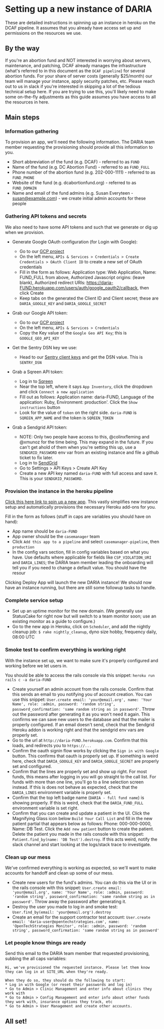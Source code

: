# Setting up a new instance of DARIA

These are detailed instructions in spinning up an instance in heroku on the DCAF pipeline. It assumes that you already have access set up and permissions on the resources we use.

## By the way

If you're an abortion fund and NOT interested in worrying about servers, maintenance, and patching, DCAF already manages the infrastructure (what's referred to in this document as the `DCAF pipeline`) for several abortion funds. For your share of server costs (generally $25/month) our team will manage your instance, apply security patches, etc. Please reach out to us in slack if you're interested in skipping a lot of the tedious technical setup here. If you are trying to use this, you'll likely need to make some on-the-fly adjustments as this guide assumes you have access to all the resources in here.

## Main steps

### Information gathering

To provision an app, we'll need the following information. The DARIA team member requesting the provisioning should provide all this information to you.

* Short abbreviation of the fund (e.g. DCAF) - referred to as `FUND`
* Name of the fund (e.g. DC Abortion Fund) - referred to as `FUND_FULL`
* Phone number of the abortion fund (e.g. 202-000-1111) - referred to as `FUND_PHONE`
* Website of the fund (e.g. dcabortionfund.org) - referred to as `FUND_DOMAIN`
* Name and email of the fund admins (e.g. Susan Everyteen - susan@example.com) - we create initial admin accounts for these people

### Gathering API tokens and secrets

We also need to have some API tokens and such that we generate or dig up when we provision.

* Generate Google OAuth configuration (for Login with Google):
  * Go to our [GCP project](https://console.cloud.google.com/home/dashboard?project=dcaf-single-sign-on-production)
  * On the left menu, `APIs & Services > Credentials > Create Credentials > OAuth Client ID` to create a new set of OAuth credentials
  * Fill in the form as follows: Application type: Web Application, Name: FUND_FULL from above, Authorized Javascript origins: (leave blank), Authorized redirect URIs: https://daria-FUND.herokuapp.com/users/auth/google_oauth2/callback, then click Create
  * Keep tabs on the generated the Client ID and Client secret; these are `DARIA_GOOGLE_KEY` and `DARIA_GOOGLE_SECRET`

* Grab our Google API token:
  * Go to our [GCP project](https://console.cloud.google.com/home/dashboard?project=dcaf-single-sign-on-production)
  * On the left menu, `APIs & Services > Credentials`
  * Copy the Key value of the `Google Geo API Key`; this is `GOOGLE_GEO_API_KEY`

* Get the Sentry DSN key we use:
  * Head to our [Sentry client keys](https://sentry.io/settings/dcaf-engineering/projects/daria/keys) and get the DSN value. This is `SENTRY_DSN`

* Grab a Sqreen API token:
  * Log in to [Sqreen](https://www.sqreen.io/)
  * Near the top left, where it says `App Inventory`, click the dropdown and click `Connect a new application`
  * Fill out as follows: Application name: daria-FUND, Language of the application: Ruby, Environment: production'. Click the `Show instructions` button
  * Look for the value of `token` on the right side. `daria-FUND` is `SQREEN_APP_NAME` and the token is `SQREEN_TOKEN`

* Grab a Sendgrid API token:
  * NOTE: Only two people have access to this, @colinxfleming and @xmunoz for the time being. This may expand in the future. If you can't get ahold of them when you're setting this up, use a `SENDGRID_PASSWORD` env var from an existing instance and file a github ticket to fix later.
  * Log in to [SendGrid](https://www.sendgrid.com/)
  * Go to Settings > API Keys > Create API Key
  * Create a new API key named `daria-FUND` with full access and save it. This is your `SENDGRID_PASSWORD`.

### Provision the instance in the heroku pipeline

[Click this here link to spin up a new app](https://heroku.com/deploy?template=https://github.com/DCAFEngineering/dcaf_case_management). This vastly simplifies new instance setup and automatically provisions the necessary Heroku add-ons for you.

Fill in the form as follows (stuff in caps are variables you should have on hand):

* App name should be `daria-FUND`
* App owner should be the `casemanager` team
* Click `Add this app to a pipeline` and select `casemanager-pipeline`, then `production`
* In the config vars section, fill in config variables based on what you have. Use defaults where applicable for fields like `CSP_VIOLATION_URI` and `DARIA_LINES`; the DARIA team member leading the onboarding will tell you if you need to change a default value. You should have the resour

Clicking Deploy App will launch the new DARIA instance! We should now have an instance running, but there are still some followup tasks to handle.

### Complete service setup

* Set up an uptime monitor for the new domain. (We generally use StatusCake for right now but will switch to a team monitor soon; use an existing monitor as a guide to configure.)
* Go to the new app in Heroku, click on `Scheduler`, and add the nightly cleanup job: `$ rake nightly_cleanup`, dyno size hobby, frequency daily, 08:00 UTC

### Smoke test to confirm everything is working right 

With the instance set up, we want to make sure it's properly configured and working before we let users in.

You should be able to access the rails console via this snippet: `heroku run rails c -a daria-FUND`

* Create yourself an admin account from the rails console. Confirm that this sends an email to you notifying you of account creation. You can use this snippet: `User.create email: 'your@email.org', name: 'Your Name', role: :admin, password: 'random string', password_confirmation: 'same random string as in password'`. Throw out the password after generating it as you won't need it again. This confirms we can save new users to the database and that the mailer is properly configured. If an email doesn't send, check that the Sendgrid Heroku addon is working right and that the sendgrid env vars are properly set.
* Go to the url at `http://daria-FUND.herokuapp.com`. Confirm that this loads, and redirects you to `https://...`
* Confirm the oauth signin flow works by clicking the `Sign in with Google` button. This confirms that oauth is properly set up. If something is weird here, check that `DARIA_GOOGLE_KEY` and `DARIA_GOOGLE_SECRET` are properly set and configured.
* Confirm that the lines are properly set and show up right. For most funds, this means after logging in you will go straight to the call list. For funds with more than one line, you'll go to a line selection screen instead. If this is does not behave as expected, check that the `DARIA_LINES` environment variable is properly set.
* Confirm that the top left badge name (`DARIA - full fund name`) is showing properly. If this is weird, check that the `DARIA_FUND_FULL` environment variable is set right.
* Confirm that you can create and update a patient in the UI. Click the Magnifying Glass icon below `Build Your Call List` and fill in the new patient partial that appears below as follows: Phone: 000-000-0000, Name: DB Test. Click the `Add new patient` button to create the patient. Delete the patient you made in the rails console with this snippet: `Patient.find_by(name: 'DB Test').destroy`. If this acts weird, notify the slack channel and start looking at the logs/stack trace to investigate.

### Clean up our mess

We've confirmed everything is working as expected, so we'll want to make accounts for handoff and clean up some of our mess.

* Create new users for the fund's admins. You can do this via the UI or in the rails console with this snippet: `User.create email: 'your@email.org', name: 'Your Name', role: :admin, password: 'random string', password_confirmation: 'same random string as in password'`. Throw away the password after generating it.
* Destroy the user you made to log in and smoke test: `User.find_by(email: 'your@email.org').destroy`
* Create an email for the support contractor test account: `User.create email: 'daria-user@opentechstrategies.com', name: 'OpenTechStrategies Monitor', role: :admin, password: 'random string', password_confirmation: 'same random string as in password'`

### Let people know things are ready

Send this email to the DARIA team member that requested provisioning, subbing the all caps variables:

```
Hi, we've provisioned the requested instance. Please let them know they can log in at SITE_URL when they're ready.

When they do so, they should do the following to start:
* Log in with Google (or reset their passwords and log in)
* Go to Admin > Clinic Management and enter info about clinics they work with
* Go to Admin > Config Management and enter info about other funds they work with, insurance options they track, etc
* Go to Admin > User Management and create other accounts.
```

## All set!
